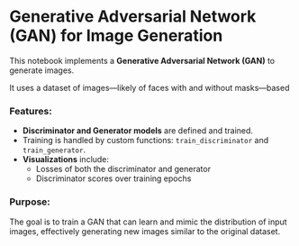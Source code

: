 # Generative Adversarial Network (GAN) for Image Generation

This notebook implements a **Generative Adversarial Network (GAN)** to generate images.

It uses a dataset of images—likely of faces with and without masks—based

### Features:
- **Discriminator and Generator models** are defined and trained.
- Training is handled by custom functions: `train_discriminator` and `train_generator`.
- **Visualizations** include:
  - Losses of both the discriminator and generator
  - Discriminator scores over training epochs

### Purpose:
The goal is to train a GAN that can learn and mimic the distribution of input images, effectively generating new images similar to the original dataset.

